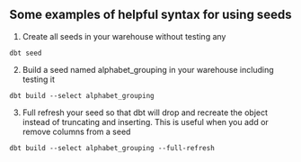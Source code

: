 ## Some examples of helpful syntax for using seeds

1. Create all seeds in your warehouse without testing any

```
dbt seed
```

2. Build a seed named alphabet_grouping in your warehouse including testing it

```
dbt build --select alphabet_grouping
```

3. Full refresh your seed so that dbt will drop and recreate the object instead of truncating and inserting.
This is useful when you add or remove columns from a seed

```
dbt build --select alphabet_grouping --full-refresh
```